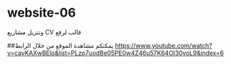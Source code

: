 # website-06
وتنزيل مشاريع CV قالب لرفع


##يمكنكم مشاهدة الموقع من خلال الرابط
https://www.youtube.com/watch?v=cayKAXwBElo&list=PLzp7uodBe05PE0w4Z46u57K64OI30voL9&index=6
